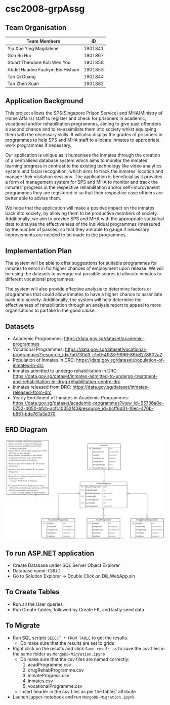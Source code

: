 # csc2008-grpAssg
## Team Organisation
| Team Members                       | ID        |
|------------------------------------|-----------|
| Yip Xue Ying Magdalene             | 1901841   |
| Goh Ru Hui                         | 1901867   |
| Stuart Theodore Koh Wen You        | 1901858   |
| Abdel Haadee Faahym Bin Hisham     | 1901853   |
| Tan Qi Guang                       | 1901844   |
| Tan Zhen Xuan                      | 1901882   |

## Application Background
This project allows the SPS(Singapore Prison Service)  and MHA(Ministry of Home Affairs) staff to register and check for prisoners in academic, vocational and/or rehabilitation programmes, aiming to give past offenders a second chance and to re-assimilate them into society whilst equipping them with the necessary skills. It will also display the grades of prisoners in programmes to help SPS and MHA staff to allocate inmates to appropriate work programmes if necessary.

Our application is unique as it humanises the inmates through the creation of a centralised database system which aims to monitor the inmates’ learning progress in contrast to the existing technology like video analytics system and facial recognition, which aims to track the inmates’ location and manage their visitation sessions. The application is beneficial as it provides a form of management system for SPS and MHA to monitor and track the inmates’ progress in the respective rehabilitation and/or self-improvement programmes they are registered in so that their respective case officers are better able to advise them.

We hope that the application will make a positive impact on the inmates back into society, by allowing them to be productive members of society. Additionally, we aim to provide SPS and MHA with the appropriate statistical data to analyse the effectiveness of the individual programmes (measured by the number of passes) so that they are able to gauge if necessary improvements are needed to be made to the programmes.

## Implementation Plan
The system will be able to offer suggestions for suitable programmes for inmates to enroll in for higher chances of employment upon release. We will be using the datasets to average out possible scores to allocate inmates to different vocational programmes.

The system will also provide effective analysis to determine factors or programmes that could allow inmates to have a higher chance to assimilate back into society. Additionally, the system will help determine the effectiveness of rehabilitation through an analysis report to appeal to more organisations to partake in the good cause.

## Datasets
- Academic Programmes: https://data.gov.sg/dataset/academic-programmes
- Vocational Programmes: https://data.gov.sg/dataset/vocational-programmes?resource_id=7b0730d3-c1e0-4928-9996-89b8278802a2
- Population of Inmates in DRC: https://data.gov.sg/dataset/population-of-inmates-in-drc
- Inmates admitted to undergo rehabilitation in DRC: https://data.gov.sg/dataset/inmates-admitted-to-undergo-treatment-and-rehabilitation-in-drug-rehabilitation-centre-drc
- Inmates released from DRC: https://data.gov.sg/dataset/inmates-released-from-drc
- Yearly Enrollment of Inmates in Academic Programmes: https://data.gov.sg/dataset/academic-programmes?view_id=95736a0e-0752-4050-bfcb-acfc10352f43&resource_id=bcff6d31-10ec-470b-b861-bda761a3a370 

## ERD Diagram
![alt text](https://github.com/921am/csc2008-grpAssg/blob/main/csc2008ERD.png)

## To run ASP.NET application
- Create Database under SQL Server Object Explorer
- Database name: CRUD
- Go to Solution Explorer -> Double Click on DB_WebApp.sln

## To Create Tables
- Run all the User queries
- Run Create Tables, followed by Create FK, and lastly seed data

## To Migrate
- Run SQL scripts ```SELECT * FROM TABLE``` to get the results.
	- Do make sure that the results are set to grids
- Right click on the results and click ```Save result as``` to save the csv files in the same folder as ```MongoDB-Migration.ipynb```
	- Do make sure that the csv files are named correctly:
		1. acadProgramme.csv
		2. drugRehabProgramme.csv
		3. inmateProgress.csv
		4. inmates.csv
		5. vocationalProgramme.csv
	- Insert header in the csv files as per the tables' attribute
- Launch jupyer-notebook and run ```MongoDB-Migration.ipynb```

